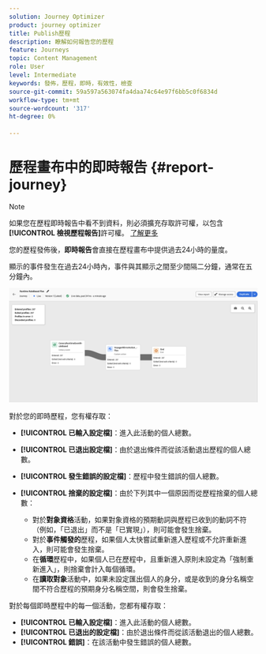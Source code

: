 ```yaml
---
solution: Journey Optimizer
product: journey optimizer
title: Publish歷程
description: 瞭解如何報告您的歷程
feature: Journeys
topic: Content Management
role: User
level: Intermediate
keywords: 發佈，歷程，即時，有效性，檢查
source-git-commit: 59a597a563074fa4daa74c64e97f6bb5c0f6834d
workflow-type: tm+mt
source-wordcount: '317'
ht-degree: 0%

---
```


# 歷程畫布中的即時報告 {#report-journey}

>[!NOTE]
>
>如果您在歷程即時報告中看不到資料，則必須擴充存取許可權，以包含&#x200B;**[!UICONTROL 檢視歷程報告]**&#x200B;許可權。 [了解更多](../administration/permissions.md)

您的歷程發佈後，**即時報告**&#x200B;會直接在歷程畫布中提供過去24小時的量度。

顯示的事件發生在過去24小時內，事件與其顯示之間至少間隔二分鐘，通常在五分鐘內。

![](assets/journey_live_report.png)

對於您的即時歷程，您有權存取：

* **[!UICONTROL 已輸入設定檔]**：進入此活動的個人總數。
* **[!UICONTROL 已退出設定檔]**：由於退出條件而從該活動退出歷程的個人總數。
* **[!UICONTROL 發生錯誤的設定檔]**：歷程中發生錯誤的個人總數。
* **[!UICONTROL 捨棄的設定檔]**：由於下列其中一個原因而從歷程捨棄的個人總數：

   * 對於&#x200B;**對象資格**&#x200B;活動，如果對象資格的預期動詞與歷程已收到的動詞不符（例如，「已退出」而不是「已實現」），則可能會發生捨棄。
   * 對於&#x200B;**事件觸發的**&#x200B;歷程，如果個人太快嘗試重新進入歷程或不允許重新進入，則可能會發生捨棄。
   * 在&#x200B;**循環**&#x200B;歷程中，如果個人已在歷程中，且重新進入原則未設定為「強制重新進入」，則捨棄會計入每個循環。
   * 在&#x200B;**讀取對象**&#x200B;活動中，如果未設定匯出個人的身分，或是收到的身分名稱空間不符合歷程的預期身分名稱空間，則會發生捨棄。

對於每個即時歷程中的每一個活動，您都有權存取：

* **[!UICONTROL 已輸入設定檔]**：進入此活動的個人總數。
* **[!UICONTROL 已退出的設定檔]**：由於退出條件而從該活動退出的個人總數。
* **[!UICONTROL 錯誤]**：在該活動中發生錯誤的個人總數。
